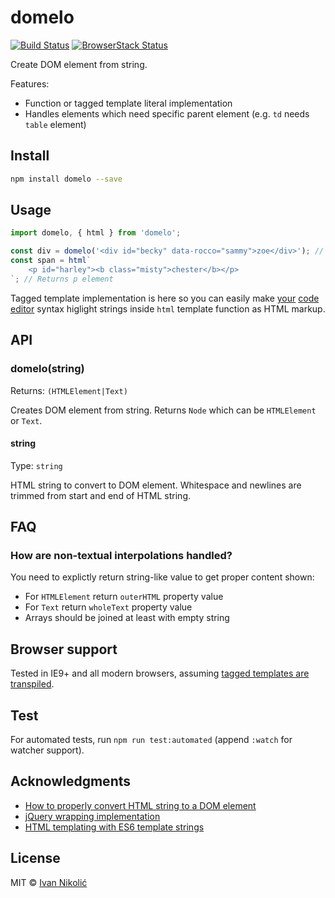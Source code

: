 # domelo

[![Build Status][ci-img]][ci]
[![BrowserStack Status][browserstack-img]][browserstack]

Create DOM element from string.

Features:

-   Function or tagged template literal implementation
-   Handles elements which need specific parent element (e.g. `td` needs `table`
    element)

## Install

```sh
npm install domelo --save
```

## Usage

```js
import domelo, { html } from 'domelo';

const div = domelo('<div id="becky" data-rocco="sammy">zoe</div>'); // Returns div element
const span = html`
	<p id="harley"><b class="misty">chester</b></p>
`; // Returns p element
```

Tagged template implementation is here so you can easily make
[your](https://github.com/sublimehq/Packages/issues/179)
[code](https://marketplace.visualstudio.com/items?itemName=bierner.lit-html)
[editor](https://github.com/atom/language-javascript/pull/282) syntax higlight
strings inside `html` template function as HTML markup.

## API

### domelo(string)

Returns: `(HTMLElement|Text)`

Creates DOM element from string. Returns `Node` which can be `HTMLElement` or
`Text`.

#### string

Type: `string`

HTML string to convert to DOM element. Whitespace and newlines are trimmed from
start and end of HTML string.

## FAQ

### How are non-textual interpolations handled?

You need to explictly return string-like value to get proper content shown:

* For `HTMLElement` return `outerHTML` property value
* For `Text` return `wholeText` property value
* Arrays should be joined at least with empty string

## Browser support

Tested in IE9+ and all modern browsers, assuming
[tagged templates are transpiled](https://babeljs.io/docs/en/babel-plugin-transform-template-literals).

## Test

For automated tests, run `npm run test:automated` (append `:watch` for watcher
support).

## Acknowledgments

-   [How to properly convert HTML string to a DOM element](http://krasimirtsonev.com/blog/article/Revealing-the-magic-how-to-properly-convert-HTML-string-to-a-DOM-element)
-   [jQuery wrapping implementation](https://github.com/jquery/jquery/blob/e743cbd28553267f955f71ea7248377915613fd9/src/manipulation/buildFragment.js#L40-L62)
-   [HTML templating with ES6 template strings](http://2ality.com/2015/01/template-strings-html.html)

## License

MIT © [Ivan Nikolić](http://ivannikolic.com)

<!-- prettier-ignore-start -->

[ci]: https://travis-ci.com/niksy/domelo
[ci-img]: https://travis-ci.com/niksy/domelo.svg?branch=master
[browserstack]: https://www.browserstack.com/
[browserstack-img]: https://www.browserstack.com/automate/badge.svg?badge_key=SHQxMmdTOXlCMk9RakpBNVZJbG1QS1lDMFIyVnd0Rk1yUW10NGh4Tjk0bz0tLXJZYkpnZXJtcDI2RlBsK1VIL2JFZEE9PQ==--3f7b9dc5dc910301116ca982eeab24276cbc7d94

<!-- prettier-ignore-end -->

